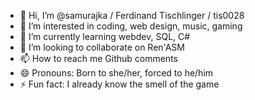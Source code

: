 - 👋 Hi, I’m @samurajka / Ferdinand Tischlinger / tis0028
- 👀 I’m interested in coding, web design, music, gaming
- 🌱 I’m currently learning webdev, SQL, C#
- 💞️ I’m looking to collaborate on Ren'ASM
- 📫 How to reach me Github comments
- 😄 Pronouns: Born to she/her, forced to he/him
- ⚡ Fun fact: I already know the smell of the game

<!---
samurajka/samurajka is a ✨ special ✨ repository because its `README.md` (this file) appears on your GitHub profile.
You can click the Preview link to take a look at your changes.
--->
